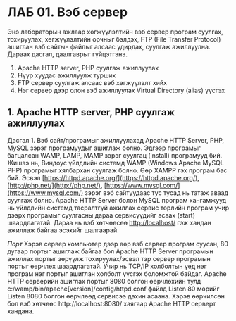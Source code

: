 # ЛАБ 01. Вэб сервер
Энэ лабораторын ажлаар хөгжүүлэлтийн вэб сервер програм суулгах, тохируулах, хөгжүүлэлтийн орчныг бэлдэх, FTP (File Transfer Protocol) ашиглан вэб сайтын файлыг алсаас удирдах, суулгаж ажиллуулна. Дараах дасгал, даалгаврыг гүйцэтгэнэ.
1.	Apache HTTP server, PHP суулгаж ажиллуулах
2.	Нүүр хуудас ажиллуулж турших
3.	FTP сервер суулгаж алсаас вэб хөгжүүлэлт хийх
4.	Нэг сервер дээр олон вэб ажиллуулах Virtual Directory (alias) үүсгэх

## 1. Apache HTTP server, PHP суулгаж ажиллуулах
Дасгал 1.	Вэб сайт/програмыг ажиллуулахад Apache HTTP Server, PHP, MySQL зэрэг програмуудыг ашиглаж болно. Эдгээр програмыг багцалсан WAMP, LAMP, MAMP зэрэг суулгац (install) програмууд бий. Жишээ нь, Виндоус үйлдлийн системд WAMP (Windows Apache MySQL PHP) програмыг хялбархан суулгаж болно. Өөр XAMPP гэх програм бас бий. Эсвэл [https://httpd.apache.org/](https://httpd.apache.org/), [http://php.net/](http://php.net/), [https://www.mysql.com/](https://www.mysql.com/) зэрэг вэб сайтуудаас тус тусад нь татаж аваад суулгаж болно. Apache HTTP Server болон MySQL програм хангамжууд нь үйлдлийн системд тасралтгүй ажиллах сервис төрлийн програм учир дээрх програмыг суулгасны дараа сервисүүдийг асаах (start) шаардлагатай. Дараа нь вэб хөтчөөсөө [http://localhost/](http://localhost/) гэж хандан ажиллаж байгаа эсэхийг шалгаарай.

*Порт* Хэрэв сервер компьютер дээр өөр вэб сервер програм суусан, 80 дугаар портыг ашиглаж байгаа бол Apache HTTP Server програмын ажиллах портыг зөрүүлж тохируулах/эсвэл тэр сервер програмын портыг өөрчлөх шаардлагатай. Учир нь TCP/IP холболтын үед нэг програм нэг портыг ашиглан холболт үүсгэх боломжтой байдаг. Apache HTTP серверийн ашиглах портыг 8080 болгон өөрчлөхийн тулд c:/wamp/bin/apache[version]/config/httpd.conf файлд Listen 80 мөрийг Listen 8080 болгон өөрчлөөд сервисээ дахин асаана. Хэрэв өөрчилсөн бол вэб хөтчөөс http://localhost:8080/ хаягаар Apache HTTP серверт хандана.